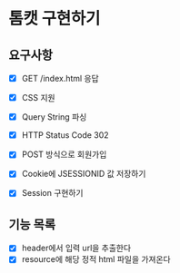# 톰캣 구현하기

## 요구사항

- [x] GET /index.html 응답
- [x] CSS 지원
- [x] Query String 파싱

- [x] HTTP Status Code 302
- [x] POST 방식으로 회원가입
- [x] Cookie에 JSESSIONID 값 저장하기
- [x] Session 구현하기

 ## 기능 목록
- [x] header에서 입력 url을 추출한다
- [x] resource에 해당 정적 html 파일을 가져온다
